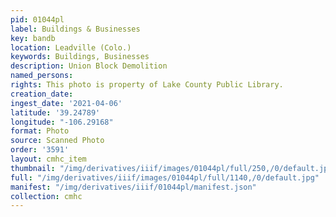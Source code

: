 ```yaml
---
pid: 01044pl
label: Buildings & Businesses
key: bandb
location: Leadville (Colo.)
keywords: Buildings, Businesses
description: Union Block Demolition
named_persons: 
rights: This photo is property of Lake County Public Library.
creation_date: 
ingest_date: '2021-04-06'
latitude: '39.24789'
longitude: "-106.29168"
format: Photo
source: Scanned Photo
order: '3591'
layout: cmhc_item
thumbnail: "/img/derivatives/iiif/images/01044pl/full/250,/0/default.jpg"
full: "/img/derivatives/iiif/images/01044pl/full/1140,/0/default.jpg"
manifest: "/img/derivatives/iiif/01044pl/manifest.json"
collection: cmhc
---
```

